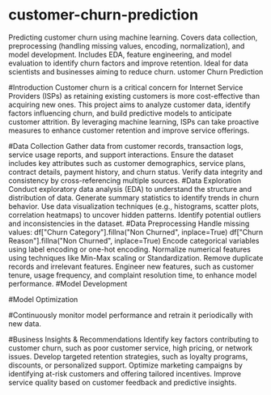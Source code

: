 # customer-churn-prediction
Predicting customer churn using machine learning. Covers data collection, preprocessing (handling missing values, encoding, normalization), and model development. Includes EDA, feature engineering, and model evaluation to identify churn factors and improve retention. Ideal for data scientists and businesses aiming to reduce churn.
ustomer Churn Prediction

#Introduction
Customer churn is a critical concern for Internet Service Providers (ISPs) as retaining existing customers is more cost-effective than acquiring new ones. This project aims to analyze customer data, identify factors influencing churn, and build predictive models to anticipate customer attrition. By leveraging machine learning, ISPs can take proactive measures to enhance customer retention and improve service offerings.

#Data Collection
Gather data from customer records, transaction logs, service usage reports, and support interactions.
Ensure the dataset includes key attributes such as customer demographics, service plans, contract details, payment history, and churn status.
Verify data integrity and consistency by cross-referencing multiple sources.
#Data Exploration
Conduct exploratory data analysis (EDA) to understand the structure and distribution of data.
Generate summary statistics to identify trends in churn behavior.
Use data visualization techniques (e.g., histograms, scatter plots, correlation heatmaps) to uncover hidden patterns.
Identify potential outliers and inconsistencies in the dataset.
#Data Preprocessing
Handle missing values:
df["Churn Category"].fillna("Non Churned", inplace=True)
df["Churn Reason"].fillna("Non Churned", inplace=True)
Encode categorical variables using label encoding or one-hot encoding.
Normalize numerical features using techniques like Min-Max scaling or Standardization.
Remove duplicate records and irrelevant features.
Engineer new features, such as customer tenure, usage frequency, and complaint resolution time, to enhance model performance.
#Model Development

#Model Optimization

#Continuously monitor model performance and retrain it periodically with new data.

#Business Insights & Recommendations
Identify key factors contributing to customer churn, such as poor customer service, high pricing, or network issues.
Develop targeted retention strategies, such as loyalty programs, discounts, or personalized support.
Optimize marketing campaigns by identifying at-risk customers and offering tailored incentives.
Improve service quality based on customer feedback and predictive insights.
